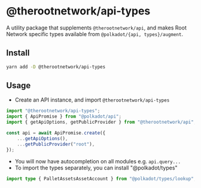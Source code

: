 # @therootnetwork/api-types

A utility package that supplements `@therootnetwork/api`, and makes Root Network specific types available from `@polkadot/{api, types}/augment`.

## Install

```bash
yarn add -D @therootnetwork/api-types
```

## Usage

- Create an API instance, and import `@therootnetwork/api-types`

```typescript
import "@therootnetwork/api-types";
import { ApiPromise } from "@polkadot/api";
import { getApiOptions, getPublicProvider } from "@therootnetwork/api";

const api = await ApiPromise.create({
	...getApiOptions(),
	...getPublicProvider("root"),
});
```

- You will now have autocompletion on all modules e.g. `api.query...`
- To import the types separately, you can install "@polkadot/types"

```typescript
import type { PalletAssetsAssetAccount } from "@polkadot/types/lookup";
```
